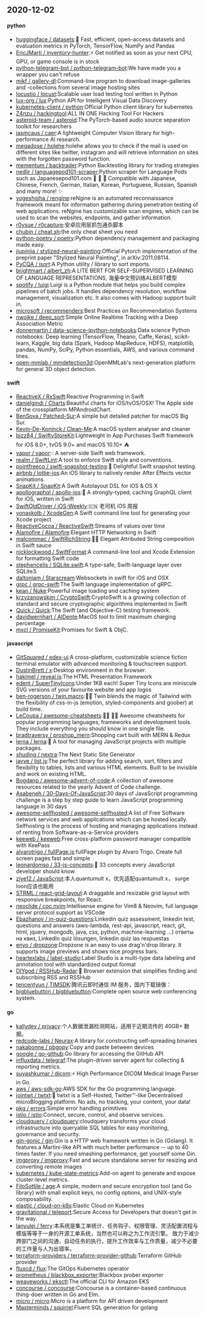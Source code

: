 ## 2020-12-02

#### python
* [huggingface / datasets](https://github.com/huggingface/datasets):🤗
Fast, efficient, open-access datasets and evaluation metrics in PyTorch, TensorFlow, NumPy and Pandas
* [EricJMarti / inventory-hunter](https://github.com/EricJMarti/inventory-hunter):⚡️
Get notified as soon as your next CPU, GPU, or game console is in stock
* [python-telegram-bot / python-telegram-bot](https://github.com/python-telegram-bot/python-telegram-bot):We have made you a wrapper you can't refuse
* [mikf / gallery-dl](https://github.com/mikf/gallery-dl):Command-line program to download image-galleries and -collections from several image hosting sites
* [locustio / locust](https://github.com/locustio/locust):Scalable user load testing tool written in Python
* [lux-org / lux](https://github.com/lux-org/lux):Python API for Intelligent Visual Data Discovery
* [kubernetes-client / python](https://github.com/kubernetes-client/python):Official Python client library for kubernetes
* [Z4nzu / hackingtool](https://github.com/Z4nzu/hackingtool):ALL IN ONE Hacking Tool For Hackers
* [asteroid-team / asteroid](https://github.com/asteroid-team/asteroid):The PyTorch-based audio source separation toolkit for researchers
* [jasmcaus / caer](https://github.com/jasmcaus/caer):A lightweight Computer Vision library for high-performance AI research.
* [megadose / holehe](https://github.com/megadose/holehe):holehe allows you to check if the mail is used on different sites like twitter, instagram and will retrieve information on sites with the forgotten password function.
* [mementum / backtrader](https://github.com/mementum/backtrader):Python Backtesting library for trading strategies
* [nedlir / languagepod101-scraper](https://github.com/nedlir/languagepod101-scraper):Python scraper for Language Pods such as Japanesepod101.com
👹
🗾
🍣
Compatible with Japanese, Chinese, French, German, Italian, Korean, Portuguese, Russian, Spanish and many more!
✨
* [yogeshojha / rengine](https://github.com/yogeshojha/rengine):reNgine is an automated reconnaissance framework meant for information gathering during penetration testing of web applications. reNgine has customizable scan engines, which can be used to scan the websites, endpoints, and gather information.
* [r0ysue / r0capture](https://github.com/r0ysue/r0capture):安卓应用层抓包通杀脚本
* [chubin / cheat.sh](https://github.com/chubin/cheat.sh):the only cheat sheet you need
* [python-poetry / poetry](https://github.com/python-poetry/poetry):Python dependency management and packaging made easy.
* [jiupinjia / stylized-neural-painting](https://github.com/jiupinjia/stylized-neural-painting):Official Pytorch implementation of the preprint paper "Stylized Neural Painting", in arXiv:2011.08114.
* [PyCQA / isort](https://github.com/PyCQA/isort):A Python utility / library to sort imports.
* [brightmart / albert_zh](https://github.com/brightmart/albert_zh):A LITE BERT FOR SELF-SUPERVISED LEARNING OF LANGUAGE REPRESENTATIONS, 海量中文预训练ALBERT模型
* [spotify / luigi](https://github.com/spotify/luigi):Luigi is a Python module that helps you build complex pipelines of batch jobs. It handles dependency resolution, workflow management, visualization etc. It also comes with Hadoop support built in.
* [microsoft / recommenders](https://github.com/microsoft/recommenders):Best Practices on Recommendation Systems
* [nwojke / deep_sort](https://github.com/nwojke/deep_sort):Simple Online Realtime Tracking with a Deep Association Metric
* [donnemartin / data-science-ipython-notebooks](https://github.com/donnemartin/data-science-ipython-notebooks):Data science Python notebooks: Deep learning (TensorFlow, Theano, Caffe, Keras), scikit-learn, Kaggle, big data (Spark, Hadoop MapReduce, HDFS), matplotlib, pandas, NumPy, SciPy, Python essentials, AWS, and various command lines.
* [open-mmlab / mmdetection3d](https://github.com/open-mmlab/mmdetection3d):OpenMMLab's next-generation platform for general 3D object detection.

#### swift
* [ReactiveX / RxSwift](https://github.com/ReactiveX/RxSwift):Reactive Programming in Swift
* [danielgindi / Charts](https://github.com/danielgindi/Charts):Beautiful charts for iOS/tvOS/OSX! The Apple side of the crossplatform MPAndroidChart.
* [BenSova / Patched-Sur](https://github.com/BenSova/Patched-Sur):A simple but detailed patcher for macOS Big Sur.
* [Kevin-De-Koninck / Clean-Me](https://github.com/Kevin-De-Koninck/Clean-Me):A macOS system analyser and cleaner
* [bizz84 / SwiftyStoreKit](https://github.com/bizz84/SwiftyStoreKit):Lightweight In App Purchases Swift framework for iOS 8.0+, tvOS 9.0+ and macOS 10.10+
⛺
* [vapor / vapor](https://github.com/vapor/vapor):💧
A server-side Swift web framework.
* [realm / SwiftLint](https://github.com/realm/SwiftLint):A tool to enforce Swift style and conventions.
* [pointfreeco / swift-snapshot-testing](https://github.com/pointfreeco/swift-snapshot-testing):📸
Delightful Swift snapshot testing.
* [airbnb / lottie-ios](https://github.com/airbnb/lottie-ios):An iOS library to natively render After Effects vector animations
* [SnapKit / SnapKit](https://github.com/SnapKit/SnapKit):A Swift Autolayout DSL for iOS & OS X
* [apollographql / apollo-ios](https://github.com/apollographql/apollo-ios):📱
A strongly-typed, caching GraphQL client for iOS, written in Swift
* [SwiftOldDriver / iOS-Weekly](https://github.com/SwiftOldDriver/iOS-Weekly):🇨🇳
老司机 iOS 周报
* [yonaskolb / XcodeGen](https://github.com/yonaskolb/XcodeGen):A Swift command line tool for generating your Xcode project
* [ReactiveCocoa / ReactiveSwift](https://github.com/ReactiveCocoa/ReactiveSwift):Streams of values over time
* [Alamofire / Alamofire](https://github.com/Alamofire/Alamofire):Elegant HTTP Networking in Swift
* [malcommac / SwiftRichString](https://github.com/malcommac/SwiftRichString):👩‍🎨
Elegant Attributed String composition in Swift sauce
* [nicklockwood / SwiftFormat](https://github.com/nicklockwood/SwiftFormat):A command-line tool and Xcode Extension for formatting Swift code
* [stephencelis / SQLite.swift](https://github.com/stephencelis/SQLite.swift):A type-safe, Swift-language layer over SQLite3.
* [daltoniam / Starscream](https://github.com/daltoniam/Starscream):Websockets in swift for iOS and OSX
* [grpc / grpc-swift](https://github.com/grpc/grpc-swift):The Swift language implementation of gRPC.
* [kean / Nuke](https://github.com/kean/Nuke):Powerful image loading and caching system
* [krzyzanowskim / CryptoSwift](https://github.com/krzyzanowskim/CryptoSwift):CryptoSwift is a growing collection of standard and secure cryptographic algorithms implemented in Swift
* [Quick / Quick](https://github.com/Quick/Quick):The Swift (and Objective-C) testing framework.
* [davidwernhart / AlDente](https://github.com/davidwernhart/AlDente):MacOS tool to limit maximum charging percentage
* [mxcl / PromiseKit](https://github.com/mxcl/PromiseKit):Promises for Swift & ObjC.

#### javascript
* [GitSquared / edex-ui](https://github.com/GitSquared/edex-ui):A cross-platform, customizable science fiction terminal emulator with advanced monitoring & touchscreen support.
* [DustinBrett / x](https://github.com/DustinBrett/x):Desktop environment in the browser.
* [hakimel / reveal.js](https://github.com/hakimel/reveal.js):The HTML Presentation Framework
* [edent / SuperTinyIcons](https://github.com/edent/SuperTinyIcons):Under 1KB each! Super Tiny Icons are miniscule SVG versions of your favourite website and app logos
* [ben-rogerson / twin.macro](https://github.com/ben-rogerson/twin.macro):🦹‍♂️
Twin blends the magic of Tailwind with the flexibility of css-in-js (emotion, styled-components and goober) at build time.
* [LeCoupa / awesome-cheatsheets](https://github.com/LeCoupa/awesome-cheatsheets):👩‍💻
👨‍💻
Awesome cheatsheets for popular programming languages, frameworks and development tools. They include everything you should know in one single file.
* [bradtraversy / proshop_mern](https://github.com/bradtraversy/proshop_mern):Shopping cart built with MERN & Redux
* [lerna / lerna](https://github.com/lerna/lerna):🐉
A tool for managing JavaScript projects with multiple packages.
* [shuding / nextra](https://github.com/shuding/nextra):The Next Static Site Generator
* [javve / list.js](https://github.com/javve/list.js):The perfect library for adding search, sort, filters and flexibility to tables, lists and various HTML elements. Built to be invisible and work on existing HTML.
* [Bogdanp / awesome-advent-of-code](https://github.com/Bogdanp/awesome-advent-of-code):A collection of awesome resources related to the yearly Advent of Code challenge.
* [Asabeneh / 30-Days-Of-JavaScript](https://github.com/Asabeneh/30-Days-Of-JavaScript):30 days of JavaScript programming challenge is a step by step guide to learn JavaScript programming language in 30 days
* [awesome-selfhosted / awesome-selfhosted](https://github.com/awesome-selfhosted/awesome-selfhosted):A list of Free Software network services and web applications which can be hosted locally. Selfhosting is the process of hosting and managing applications instead of renting from Software-as-a-Service providers
* [keeweb / keeweb](https://github.com/keeweb/keeweb):Free cross-platform password manager compatible with KeePass
* [alvarotrigo / fullPage.js](https://github.com/alvarotrigo/fullPage.js):fullPage plugin by Alvaro Trigo. Create full screen pages fast and simple
* [leonardomso / 33-js-concepts](https://github.com/leonardomso/33-js-concepts):📜
33 concepts every JavaScript developer should know.
* [ziye12 / JavaScript](https://github.com/ziye12/JavaScript):本人quantumult x，优先适配quantumult x， surge loon应该也能用
* [STRML / react-grid-layout](https://github.com/STRML/react-grid-layout):A draggable and resizable grid layout with responsive breakpoints, for React.
* [neoclide / coc.nvim](https://github.com/neoclide/coc.nvim):Intellisense engine for Vim8 & Neovim, full language server protocol support as VSCode
* [Ebazhanov / in-quiz-questions](https://github.com/Ebazhanov/in-quiz-questions):Linkedin quiz assessment, linkedin test, questions and answers (aws-lambda, rest-api, javascript, react, git, html, jquery, mongodb, java, css, python, machine-learning ...) ответы на квиз, LinkedIn quiz lösungen, linkedin quiz las respuestas
* [enyo / dropzone](https://github.com/enyo/dropzone):Dropzone is an easy to use drag'n'drop library. It supports image previews and shows nice progress bars.
* [heartexlabs / label-studio](https://github.com/heartexlabs/label-studio):Label Studio is a multi-type data labeling and annotation tool with standardized output format
* [DIYgod / RSSHub-Radar](https://github.com/DIYgod/RSSHub-Radar):🍰
Browser extension that simplifies finding and subscribing RSS and RSSHub
* [tencentyun / TIMSDK](https://github.com/tencentyun/TIMSDK):腾讯云即时通信 IM 服务，国内下载镜像：
* [bigbluebutton / bigbluebutton](https://github.com/bigbluebutton/bigbluebutton):Complete open source web conferencing system.

#### go
* [kallydev / privacy](https://github.com/kallydev/privacy):个人数据泄漏检测网站，适用于近期流传的 40GB+ 数据。
* [redcode-labs / Neurax](https://github.com/redcode-labs/Neurax):A library for constructing self-spreading binaries
* [nakabonne / pbgopy](https://github.com/nakabonne/pbgopy):Copy and paste between devices
* [google / go-github](https://github.com/google/go-github):Go library for accessing the GitHub API
* [influxdata / telegraf](https://github.com/influxdata/telegraf):The plugin-driven server agent for collecting & reporting metrics.
* [suyashkumar / dicom](https://github.com/suyashkumar/dicom):⚡
High Performance DICOM Medical Image Parser in Go.
* [aws / aws-sdk-go](https://github.com/aws/aws-sdk-go):AWS SDK for the Go programming language.
* [jointwt / twtxt](https://github.com/jointwt/twtxt):📕
twtxt is a Self-Hosted, Twitter™-like Decentralised microBlogging platform. No ads, no tracking, your content, your data!
* [pkg / errors](https://github.com/pkg/errors):Simple error handling primitives
* [istio / istio](https://github.com/istio/istio):Connect, secure, control, and observe services.
* [cloudquery / cloudquery](https://github.com/cloudquery/cloudquery):cloudquery transforms your cloud infrastructure into queryable SQL tables for easy monitoring, governance and security.
* [gin-gonic / gin](https://github.com/gin-gonic/gin):Gin is a HTTP web framework written in Go (Golang). It features a Martini-like API with much better performance -- up to 40 times faster. If you need smashing performance, get yourself some Gin.
* [imgproxy / imgproxy](https://github.com/imgproxy/imgproxy):Fast and secure standalone server for resizing and converting remote images
* [kubernetes / kube-state-metrics](https://github.com/kubernetes/kube-state-metrics):Add-on agent to generate and expose cluster-level metrics.
* [FiloSottile / age](https://github.com/FiloSottile/age):A simple, modern and secure encryption tool (and Go library) with small explicit keys, no config options, and UNIX-style composability.
* [elastic / cloud-on-k8s](https://github.com/elastic/cloud-on-k8s):Elastic Cloud on Kubernetes
* [gravitational / teleport](https://github.com/gravitational/teleport):Secure Access for Developers that doesn't get in the way.
* [lanyulei / ferry](https://github.com/lanyulei/ferry):本系统是集工单统计、任务钩子、权限管理、灵活配置流程与模版等等于一身的开源工单系统，当然也可以称之为工作流引擎。 致力于减少跨部门之间的沟通，自动任务的执行，提升工作效率与工作质量，减少不必要的工作量与人为出错率。
* [terraform-providers / terraform-provider-github](https://github.com/terraform-providers/terraform-provider-github):Terraform GitHub provider
* [fluxcd / flux](https://github.com/fluxcd/flux):The GitOps Kubernetes operator
* [prometheus / blackbox_exporter](https://github.com/prometheus/blackbox_exporter):Blackbox prober exporter
* [weaveworks / eksctl](https://github.com/weaveworks/eksctl):The official CLI for Amazon EKS
* [concourse / concourse](https://github.com/concourse/concourse):Concourse is a container-based continuous thing-doer written in Go and Elm.
* [micro / micro](https://github.com/micro/micro):Micro is a platform for API driven development
* [Masterminds / squirrel](https://github.com/Masterminds/squirrel):Fluent SQL generation for golang
